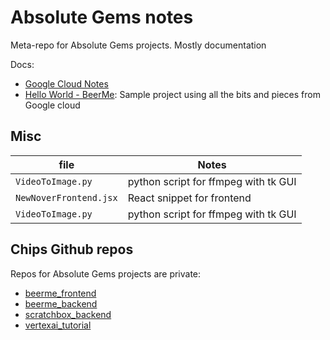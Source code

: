 # Absolute Gems notes

Meta-repo for Absolute Gems projects. Mostly documentation

Docs:
- [Google Cloud Notes](GoogleCloud.md)
- [Hello World - BeerMe](BeerMe.md): Sample project using all the bits and pieces from Google cloud

## Misc 

file | Notes
------------------|----------
`VideoToImage.py` | python script for ffmpeg with tk GUI
`NewNoverFrontend.jsx` | React snippet for frontend
`VideoToImage.py` | python script for ffmpeg with tk GUI 

## Chips Github repos

Repos for Absolute Gems projects are private:

- [beerme_frontend](https://github.com/cwebber314/beerme_frontend)
- [beerme_backend](https://github.com/cwebber314/beerme_backend)
- [scratchbox_backend](https://github.com/cwebber314/scratchbox_backend)
- [vertexai_tutorial](https://github.com/cwebber314/vertexai_tutorial)
